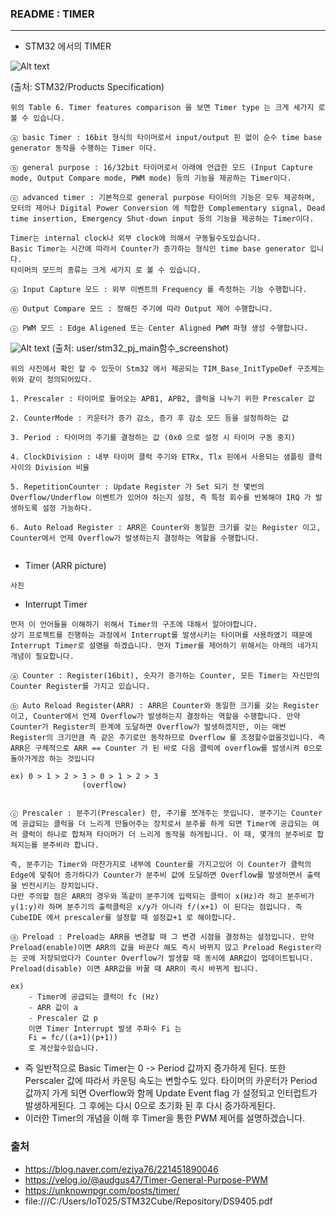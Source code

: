 ### README : TIMER
-------------------------------------------------------------------------------------
- STM32 에서의 TIMER

 ![Alt text](<스크린샷 2023-11-08 023134-1.png>)

(출처: STM32/Products Specification)
```
위의 Table 6. Timer features comparison 을 보면 Timer type 는 크게 세가지 로 볼 수 있습니다.

ⓐ basic Timer : 16bit 형식의 타이머로서 input/output 핀 없이 순수 time base generator 동작을 수행하는 Timer 이다.

ⓑ general purpose : 16/32bit 타이머로서 아래에 언급한 모드 (Input Capture mode, Output Compare mode, PWM mode) 등의 기능을 제공하는 Timer이다.

ⓒ advanced timer : 기본적으로 general purpose 타이머의 기능은 모두 제공하며, 모터의 제어나 Digital Power Conversion 에 적합한 Complementary signal, Dead time insertion, Emergency Shut-down input 등의 기능을 제공하는 Timer이다.

Timer는 internal clock나 외부 clock에 의해서 구동될수도있습니다.
Basic Timer는 시간에 따라서 Counter가 증가하는 형식인 time base generator 입니다.
타이머의 모드의 종류는 크게 세가지 로 볼 수 있습니다.

ⓐ Input Capture 모드 : 외부 이벤트의 Frequency 를 측정하는 기능 수행합니다.

ⓑ Output Compare 모드 : 정해진 주기에 따라 Output 제어 수행합니다.

ⓒ PWM 모드 : Edge Aligened 또는 Center Aligned PWM 파형 생성 수행합니다.

```
![Alt text](<스크린샷 2023-11-08 024008-1.png>)
(출처: user/stm32_pj_main함수_screenshot)

```
위의 사진에서 확인 할 수 있듯이 Stm32 에서 제공되는 TIM_Base_InitTypeDef 구조체는 위와 같이 정의되어있다.

1. Prescaler : 타이머로 들어오는 APB1, APB2, 클럭을 나누기 위한 Prescaler 값

2. CounterMode : 카운터가 증가 감소, 증가 후 감소 모드 등을 설정하하는 값

3. Period : 타이머의 주기를 결정하는 값 (0x0 으로 설정 시 타이머 구동 중지)

4. ClockDivision : 내부 타이머 클럭 주기와 ETRx, Tlx 핀에서 사용되는 샘플링 클럭 사이의 Division 비율

5. RepetitionCounter : Update Register 가 Set 되기 전 몇번의 Overflow/Underflow 이벤트가 있어야 하는지 설정, 즉 특정 회수를 반복해야 IRQ 가 발생하도록 설정 가능하다.

6. Auto Reload Register : ARR은 Counter와 동일한 크기를 갖는 Register 이고, Counter에서 언제 Overflow가 발생하는지 결정하는 역할을 수행합니다.


```
- Timer (ARR picture)
```
사진
```
- Interrupt Timer

```
먼저 이 언어들을 이해하기 위해서 Timer의 구조에 대해서 알아야합니다.
상기 프로젝트를 진행하는 과정에서 Interrupt를 발생시키는 타이머를 사용하였기 때문에 Interrupt Timer로 설명을 하겠습니다. 먼저 Timer를 제어하기 위해서는 아래의 네가지 개념이 필요합니다.

ⓐ Counter : Register(16bit), 숫자가 증가하는 Counter, 모든 Timer는 자신만의 Counter Register를 가지고 있습니다. 

ⓑ Auto Reload Register(ARR) : ARR은 Counter와 동일한 크기를 갖는 Register 이고, Counter에서 언제 Overflow가 발생하는지 결정하는 역할을 수행합니다. 만약 Counter가 Register의 한계에 도달하면 Overflow가 발생하겠지만, 이는 매번 Register의 크기만큼 즉 같은 주기로만 동작하므로 Overflow 를 조정할수없을것입니다. 즉 ARR은 구체적으로 ARR == Counter 가 된 바로 다음 클럭에 overflow를 발생시켜 0으로 돌아가게끔 하는 것입니다

ex) 0 > 1 > 2 > 3 > 0 > 1 > 2 > 3
                (overflow)

 
ⓒ Prescaler : 분주기(Prescaler) 란, 주기를 쪼개주는 뜻입니다. 분주기는 Counter에 공급되는 클럭을 더 느리게 만들어주는 장치로서 분주를 하게 되면 Timer에 공급되는 여러 클럭이 하나로 합쳐져 타이머가 더 느리게 동작을 하게됩니다. 이 때, 몇개의 분주비로 합쳐지는를 분주비라 합니다. 

즉, 분주기는 Timer와 마찬가지로 내부에 Counter를 가지고있어 이 Counter가 클럭의 Edge에 맞춰어 증가하다가 Counter가 분주비 값에 도달하면 Overflow를 발생하면서 출력을 반전시키는 장치입니다.
다만 주의할 점은 ARR의 경우와 똑같이 분주기에 입력되는 클럭이 x(Hz)라 하고 분주비가 y(1:y)라 하며 분주기의 출력클럭은 x/y가 아니라 f/(x+1) 이 된다는 점입니다. 즉 CubeIDE 에서 prescaler를 설정할 때 설정값+1 로 해야합니다.

ⓓ Preload : Preload는 ARR을 변경할 때 그 변경 시점을 결정하는 설정입니다. 만약 Preload(enable)이면 ARR의 값을 바꾼다 해도 즉시 바뀌지 않고 Preload Register라는 곳에 저장되었다가 Counter Overflow가 발생할 때 동시에 ARR값이 업데이트됩니다. Preload(disable) 이면 ARR값을 바꿀 때 ARR이 즉시 바뀌게 됩니다.

ex)
    - Timer에 공급되는 클럭이 fc (Hz)
    - ARR 값이 a
    - Prescaler 값 p
    이면 Timer Interrupt 발생 주파수 Fi 는 
    Fi = fc/((a+1)(p+1))
    로 계산할수있습니다. 
```
- 즉 일반적으로 Basic Timer는 0 -> Period 값까지 증가하게 된다. 또한 Perscaler 값에 따라서 카운팅 속도는 변할수도 있다. 타이머의 카운터가 Period 값까지 가게 되면 Overflow와 함께 Update Event flag 가 설정되고 인터럽트가 발생하게된다.
그 후에는 다시 0으로 초기화 된 후 다시 증가하게된다. 
- 이러한 Timer의 개념을 이해 후 Timer을 통한 PWM 제어를 설명하겠습니다.


### 출처

- https://blog.naver.com/eziya76/221451890046
- https://velog.io/@audgus47/Timer-General-Purpose-PWM
- https://unknownpgr.com/posts/timer/
- file:///C:/Users/IoT025/STM32Cube/Repository/DS9405.pdf 

